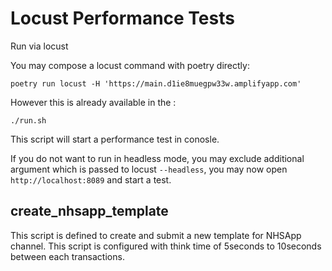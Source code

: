 # Locust Performance Tests

Run via locust

You may compose a locust command with poetry directly:

`poetry run locust -H 'https://main.d1ie8muegpw33w.amplifyapp.com'`

However this is already available in the :

`./run.sh`

This script will start a performance test in conosle.

If you do not want to run in headless mode, you may exclude additional argument which is passed to locust `--headless`, you may now open `http://localhost:8089` and start a test.

## create_nhsapp_template

This script is defined to create and submit a new template for NHSApp channel. This script is configured with think time of 5seconds to 10seconds between each transactions.

